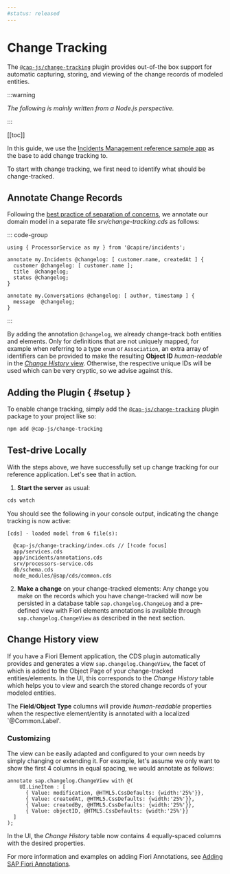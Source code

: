 ```yaml
---
#status: released
---
```


# Change Tracking

The [`@cap-js/change-tracking`](https://www.npmjs.com/package/@cap-js/change-tracking) plugin provides out-of-the box support for automatic capturing, storing, and viewing of the change records of modeled entities.

:::warning

_The following is mainly written from a Node.js perspective._ <!--For Java's perspective, please see [Java - Change Tracking](../../java/change-tracking).-->

:::

[[toc]]


In this guide, we use the [Incidents Management reference sample app](https://github.com/cap-js/incidents-app) as the base to add change tracking to.

To start with change tracking, we first need to identify what should be change-tracked.

## Annotate Change Records

Following the [best practice of separation of concerns](../guides/domain-modeling#separation-of-concerns), we annotate our domain model in a separate file _srv/change-tracking.cds_ as follows:

::: code-group

```cds [srv/change-tracking.cds]
using { ProcessorService as my } from '@capire/incidents';

annotate my.Incidents @changelog: [ customer.name, createdAt ] {
  customer @changelog: [ customer.name ];
  title  @changelog;
  status @changelog;
}

annotate my.Conversations @changelog: [ author, timestamp ] {
  message  @changelog;
}
```

:::

By adding the annotation `@changelog`, we already change-track both entities and elements. Only for definitions that are not uniquely mapped, for example when referring to a type `enum` or `Association`, an extra array of identifiers can be provided to make the resulting **Object ID** *human-readable* in the [*Change History* view](#change-history-view). Otherwise, the respective unique IDs will be used which can be very cryptic, so we advise against this.

## Adding the Plugin { #setup }

To enable change tracking, simply add the [`@cap-js/change-tracking`](https://www.npmjs.com/package/@cap-js/change-tracking) plugin package to your project like so:

```sh
npm add @cap-js/change-tracking
```

## Test-drive Locally

With the steps above, we have successfully set up change tracking for our reference application. Let's see that in action.

1. **Start the server** as usual:

  ```sh
  cds watch
  ```

  You should see the following in your console output, indicating the change tracking is now active:

  ```log
  [cds] - loaded model from 6 file(s):

    @cap-js/change-tracking/index.cds // [!code focus]
    app/services.cds
    app/incidents/annotations.cds
    srv/processors-service.cds
    db/schema.cds
    node_modules/@sap/cds/common.cds
  ```

2. **Make a change** on your change-tracked elements:
  Any change you make on the records which you have change-tracked will now be persisted in a database table `sap.changelog.ChangeLog` and a pre-defined view with Fiori elements annotations is available through `sap.changelog.ChangeView` as described in the next section.

## Change History view

If you have a Fiori Element application, the CDS plugin automatically provides and generates a view `sap.changelog.ChangeView`, the facet of which is added to the Object Page of your change-tracked entities/elements. In the UI, this corresponds to the *Change History* table which helps you to view and search the stored change records of your modeled entities.

The **Field**/**Object Type** columns will provide *human-readable* properties when the respective element/entity is annotated with a localized `@Common.Label'.

### Customizing

The view can be easily adapted and configured to your own needs by simply changing or extending it. For example, let's assume we only want to show the first 4 columns in equal spacing, we would annotate as follows:

```cds
annotate sap.changelog.ChangeView with @(
    UI.LineItem : [
      { Value: modification, @HTML5.CssDefaults: {width:'25%'}},
      { Value: createdAt, @HTML5.CssDefaults: {width:'25%'}},
      { Value: createdBy, @HTML5.CssDefaults: {width:'25%'}},
      { Value: objectID, @HTML5.CssDefaults: {width:'25%'}}
  ]
);
```
In the UI, the *Change History* table now contains 4 equally-spaced columns with the desired properties.

For more information and examples on adding Fiori Annotations, see [Adding SAP Fiori Annotations](http://localhost:5173/docs/advanced/fiori#fiori-annotations).
